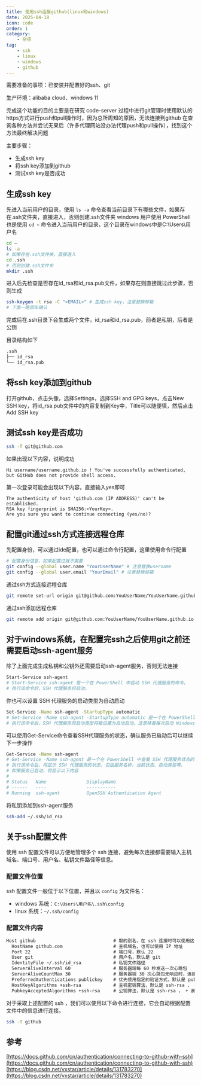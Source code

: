 ```yaml
---
title: 使用ssh连接github(linux和windows)
date: 2025-04-18
icon: code
order: 1
category:
    - 杂项
tag:
    - ssh
    - linux
    - windows
    - github
---
```


需要准备的事项：已安装并配置好的ssh、git

生产环境：alibaba cloud、windows 11

完成这个功能的目的主要是在研究 code-server 过程中进行git管理时使用默认的https方式进行push和pull操作时，因为总所周知的原因，无法连接到github
在查询各种方法并尝试无果后（许多代理网站没办法代理push和pull操作），找到这个方法最终解决问题

主要步骤：
- 生成ssh key
- 将ssh key添加到github
- 测试ssh key是否成功

## 生成ssh key

先进入当前用户的目录，使用 `ls -a` 命令查看当前目录下有哪些文件，如果存在.ssh文件夹，直接进入，否则创建.ssh文件夹
windows 用户使用 PowerShell 也是使用 `cd ~` 命令进入当前用户的目录，这个目录在windows中是C:\Users\用户名

```bash
cd ~
ls -a
# 如果存在.ssh文件夹，直接进入
cd .ssh
# 否则创建.ssh文件夹
mkdir .ssh
```
进入后先检查是否存在id_rsa和id_rsa.pub文件，如果存在则直接跳过此步骤，否则生成

```bash
ssh-keygen -t rsa -C "<EMAIL>" # 生成ssh key，注意替换邮箱
# 下面一路回车确认
```

完成后在.ssh目录下会生成两个文件，id_rsa和id_rsa.pub，前者是私钥，后者是公钥

目录结构如下
```txt title="~/.ssh"
.ssh
├── id_rsa
└── id_rsa.pub
```

## 将ssh key添加到github

打开github，点击头像，选择Settings，选择SSH and GPG keys，点击New SSH key，将id_rsa.pub文件中的内容复制到Key中，Title可以随便填，然后点击Add SSH key

## 测试ssh key是否成功

```bash
ssh -T git@github.com
```

如果出现以下内容，说明成功
```
Hi username/username.github.io ! You've successfully authenticated, but GitHub does not provide shell access.
```

第一次登录可能会出现以下内容，直接输入yes即可
```
The authenticity of host 'github.com (IP ADDRESS)' can't be established.
RSA key fingerprint is SHA256:<YourKey>.
Are you sure you want to continue connecting (yes/no)?
```

## 配置git通过ssh方式连接远程仓库

先配置身份，可以通过ide配置，也可以通过命令行配置，这里使用命令行配置
```bash
# 配置身份信息，如果配置过就不需要
git config --global user.name "YourUserName" # 注意替换username
git config --global user.email "YourEmail" # 注意替换邮箱
```

通过ssh方式连接远程仓库
```bash
git remote set-url origin git@github.com:YouUserName/YouUserName.github.io.git # 注意替换username
```

通过ssh添加远程仓库
```bash
git remote add origin git@github.com:YouUserName/YouUserName.github.io.git # 注意替换username
```

## 对于windows系统，在配置完ssh之后使用git之前还需要启动ssh-agent服务

除了上面完成生成私钥和公钥外还需要启动ssh-agent服务，否则无法连接
```bash
Start-Service ssh-agent
# Start-Service ssh-agent 是一个在 PowerShell 中启动 SSH 代理服务的命令。
# 执行该命令后，SSH 代理服务将启动。
```

你也可以设置 SSH 代理服务的启动类型为自动启动

```bash
Set-Service -Name ssh-agent -StartupType automatic
# Set-Service -Name ssh-agent -StartupType automatic 是一个在 PowerShell 中设置 SSH 代理服务启动类型的命令。
# 执行该命令后，SSH 代理服务的启动类型将被设置为自动启动。这意味着每次启动 Windows 系统时，SSH 代理服务会自动启动，无需手动操作。
```

可以使用Get-Service命令查看SSH代理服务的状态，确认服务已启动后可以继续下一步操作
```bash
Get-Service -Name ssh-agent
# Get-Service -Name ssh-agent 是一个在 PowerShell 中查看 SSH 代理服务状态的命令。
# 执行该命令后，将显示 SSH 代理服务的状态，包括服务名称、当前状态、启动类型等。
# 如果服务已启动，将显示以下内容
#
# Status   Name               DisplayName
# ------   ----               -----------
# Running  ssh-agent          OpenSSH Authentication Agent
```

将私钥添加到ssh-agent服务
```bash
ssh-add ~/.ssh/id_rsa
```

## 关于ssh配置文件

使用 ssh 配置文件可以方便地管理多个 ssh 连接，避免每次连接都需要输入主机域名、端口号、用户名、私钥文件路径等信息。

### 配置文件位置

ssh 配置文件一般位于以下位置，并且以 `config` 为文件名：

- windows 系统：`C:\Users\用户名\.ssh\config`
- linux 系统：`~/.ssh/config`

### 配置文件内容

```txt title="~/.ssh/config"
Host github                             # 取的别名，在 ssh 连接时可以使用这个别名进行链接
  HostName github.com                   # 主机域名，也可以使用 IP 地址
  Port 22                               # 端口号，默认 22
  User git                              # 用户名，默认是 git
  IdentityFile ~/.ssh/id_rsa            # 私钥文件路径
  ServerAliveInterval 60                # 服务器端每 60 秒发送一次心跳包
  ServerAliveCountMax 30                # 服务器端 30 次心跳包无响应时，连接超时
  PreferredAuthentications publickey    # 优先使用指定的验证方式，默认是 publickey（公钥认证）
  HostKeyAlgorithms +ssh-rsa            # 主机密钥算法，默认是 ssh-rsa ， + 表示添加
  PubkeyAcceptedAlgorithms +ssh-rsa     # 公钥算法，默认是 ssh-rsa ， + 表示添加
```

对于采取上述配置的 ssh ，我们可以使用以下命令进行连接，它会自动根据配置文件中的信息进行连接。

```bash
ssh -T github
```



## 参考

[https://docs.github.com/cn/authentication/connecting-to-github-with-ssh](https://docs.github.com/cn/authentication/connecting-to-github-with-ssh)
[https://blog.csdn.net/vxstar/article/details/131783270](https://blog.csdn.net/vxstar/article/details/131783270)
